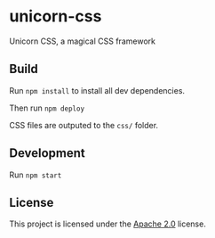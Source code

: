 # unicorn-css
 Unicorn CSS, a magical CSS framework

## Build
Run `npm install` to install all dev dependencies.

Then run `npm deploy`

CSS files are outputed to the `css/` folder.

## Development
Run `npm start`

## License
This project is licensed under the [Apache 2.0](LICENSE) license.